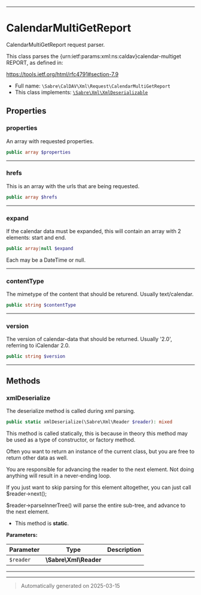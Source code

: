 ***

# CalendarMultiGetReport

CalendarMultiGetReport request parser.

This class parses the {urn:ietf:params:xml:ns:caldav}calendar-multiget
REPORT, as defined in:

https://tools.ietf.org/html/rfc4791#section-7.9

* Full name: `\Sabre\CalDAV\Xml\Request\CalendarMultiGetReport`
* This class implements:
[`\Sabre\Xml\XmlDeserializable`](../../../Xml/XmlDeserializable.md)



## Properties


### properties

An array with requested properties.

```php
public array $properties
```






***

### hrefs

This is an array with the urls that are being requested.

```php
public array $hrefs
```






***

### expand

If the calendar data must be expanded, this will contain an array with 2
elements: start and end.

```php
public array|null $expand
```

Each may be a DateTime or null.




***

### contentType

The mimetype of the content that should be returend. Usually
text/calendar.

```php
public string $contentType
```






***

### version

The version of calendar-data that should be returned. Usually '2.0',
referring to iCalendar 2.0.

```php
public string $version
```






***

## Methods


### xmlDeserialize

The deserialize method is called during xml parsing.

```php
public static xmlDeserialize(\Sabre\Xml\Reader $reader): mixed
```

This method is called statically, this is because in theory this method
may be used as a type of constructor, or factory method.

Often you want to return an instance of the current class, but you are
free to return other data as well.

You are responsible for advancing the reader to the next element. Not
doing anything will result in a never-ending loop.

If you just want to skip parsing for this element altogether, you can
just call $reader->next();

$reader->parseInnerTree() will parse the entire sub-tree, and advance to
the next element.

* This method is **static**.




**Parameters:**

| Parameter | Type | Description |
|-----------|------|-------------|
| `$reader` | **\Sabre\Xml\Reader** |  |





***


***
> Automatically generated on 2025-03-15

